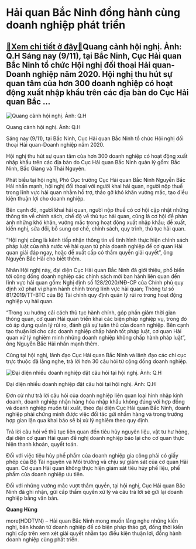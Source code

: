 Hải quan Bắc Ninh đồng hành cùng doanh nghiệp phát triển
========================================================

[:gift:Xem chi tiết ở đây:gift:](https://hddtvn.com/hai-quan-bac-ninh-dong-hanh-cung-doanh-nghiep-phat-trien/)Quang cảnh hội nghị. Ảnh: Q.H Sáng nay (9/11), tại Bắc Ninh, Cục Hải quan Bắc Ninh tổ chức Hội nghị đối thoại Hải quan-Doanh nghiệp năm 2020. Hội nghị thu hút sự quan tâm của hơn 300 doanh nghiệp có hoạt động xuất nhập khẩu trên các địa bàn do Cục Hải quan Bắc …
----------------------------------------------------------------------------------------------------------------------------------------------------------------------------------------------------------------------------------------------------------------------





![Quang cảnh hội nghị. Ảnh: Q.H](https://hddtvn.com/wp-content/uploads/2021/01/0722_IMG_7533.jpg "Quang cảnh hội nghị. Ảnh: Q.H")


Quang cảnh hội nghị. Ảnh: Q.H



Sáng nay (9/11), tại Bắc Ninh, Cục Hải quan Bắc Ninh tổ chức Hội nghị đối thoại Hải quan-Doanh nghiệp năm 2020.


Hội nghị thu hút sự quan tâm của hơn 300 doanh nghiệp có hoạt động xuất nhập khẩu trên các địa bàn do Cục Hải quan Bắc Ninh quản lý gồm: Bắc Ninh, Bắc Giang và Thái Nguyên.


Phát biểu tại hội nghị, Phó Cục trưởng Cục Hải quan Bắc Ninh Nguyễn Bắc Hải nhấn mạnh, hội nghị đối thoại với người khai hải quan, người nộp thuế trong lĩnh vực hải quan nhằm hỗ trợ, tháo gỡ khó khăn vướng mắc, tạo điều kiện thuận lợi cho doanh nghiệp.


Bên cạnh đó, người khai hải quan, người nộp thuế có cơ hội cập nhật những thông tin về chính sách, chế độ về thủ tục hải quan, cũng là cơ hội để phản ánh những khó khăn, vướng mắc trong hoạt động xuất nhập khẩu; đề xuất, kiến nghị, sửa đổi, bổ sung cơ chế, chính sách, quy trình, thủ tục hải quan.


“Hội nghị cũng là kênh tiếp nhận thông tin về tình hình thực hiện chính sách pháp luật của nhà nước về hải quan từ phía doanh nghiệp để cơ quan Hải quan giải đáp ngay, hoặc đề xuất cấp có thẩm quyền giải quyết”, ông Nguyễn Bắc Hải cho biết thêm.


Nhân Hội nghị này, đại diện Cục Hải quan Bắc Ninh đã giới thiệu, phổ biến tới cộng đồng doanh nghiệp các chính sách mới ban hành liên quan đến lĩnh vực hải quan gồm: Nghị định số 128/2020/NĐ-CP của Chính phủ quy định xử phạt vi phạm hành chính trong lĩnh vực hải quan; Thông tư số 81/2019/TT-BTC của Bộ Tài chính quy định quản lý rủi ro trong hoạt động nghiệp vụ hải quan.


“Trong xu hướng cải cách thủ tục hành chính, góp phần giảm thời gian thông quan, cơ quan Hải quan triển khai các biện pháp nghiệp vụ, trong đó có áp dụng quản lý rủi ro, đánh giá sự tuân thủ của doanh nghiệp. Bên cạnh tạo thuận lợi cho các doanh nghiệp chấp hành tốt pháp luật, cơ quan Hải quan xử lý nghiêm minh những doanh nghiệp không chấp hành pháp luật”, ông Nguyễn Bắc Hải nhấn mạnh thêm.


Cũng tại hội nghị, lãnh đạo Cục Hải quan Bắc Ninh và lãnh đạo các chi cục trực thuộc đã lắng nghe, trả lời hơn 30 câu hỏi từ cộng đồng doanh nghiệp.





![Đại diện nhiều doanh nghiệp đặt câu hỏi tại hội nghị. Ảnh: Q.H](https://hddtvn.com/wp-content/uploads/2021/01/0853_IMG_7534.jpg "Đại diện nhiều doanh nghiệp đặt câu hỏi tại hội nghị. Ảnh: Q.H")


Đại diện nhiều doanh nghiệp đặt câu hỏi tại hội nghị. Ảnh: Q.H



Đơn cử như trả lời câu hỏi của doanh nghiệp liên quan loại hình nhập kinh doanh, doanh nghiệp nhận hàng hóa nhập khẩu không đúng với hợp đồng và doanh nghiệp muốn tái xuất, theo đại diện Cục Hải quan Bắc Ninh, doanh nghiệp phải chứng minh được việc đối tác gửi nhầm hàng và trong trường hợp gian lận qua khai báo sẽ bị xử lý nghiêm theo quy định.


Trả lời câu hỏi về thủ tục liên quan đến tiêu hủy nguyên liệu, vật tư hư hỏng, đại diện cơ quan Hải quan đề nghị doanh nghiệp báo lại cho cơ quan thực hiện thanh khoản, quyết toán.


Đối với việc tiêu hủy phế phẩm của doanh nghiệp gia công phải có giấy phép của Bộ Tài nguyên và Môi trường và chịu sự giám sát của cơ quan Hải quan. Cơ quan Hải quan không thực hiện giám sát tiêu hủy phế liệu, phế phẩm của doanh nghiệp ưu tiên.


Đối với những vướng mắc vượt thẩm quyền, tại hội nghị, Cục Hải quan Bắc Ninh đã ghi nhận, gửi cấp thẩm quyền xử lý và câu trả lời sẽ gửi lại doanh nghiệp bằng văn bản.




**Quang Hùng**



more(HDDTVN) – Hải quan Bắc Ninh mong muốn lắng nghe những kiến nghị, băn khoăn từ doanh nghiệp để có biện pháp tháo gỡ, đồng thời kiến nghị cấp trên xem xét giải quyết nhằm tạo điều kiện thuận lợi, đồng hành doanh nghiệp cùng phát triển.

